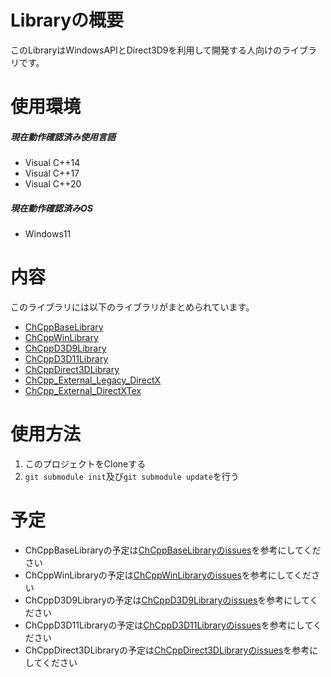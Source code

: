
# Libraryの概要

このLibraryはWindowsAPIとDirect3D9を利用して開発する人向けのライブラリです。<br>

# 使用環境

##### 現在動作確認済み使用言語

- Visual C++14
- Visual C++17
- Visual C++20

##### 現在動作確認済みOS

- Windows11

# 内容

このライブラリには以下のライブラリがまとめられています。
- [ChCppBaseLibrary](https://github.com/Chronoss0518/ChCppBaseLibrary)
- [ChCppWinLibrary](https://github.com/Chronoss0518/ChCppWinLibrary)
- [ChCppD3D9Library](https://github.com/Chronoss0518/ChCppD3D9Library)
- [ChCppD3D11Library](https://github.com/Chronoss0518/ChCppD3D11Library)
- [ChCppDirect3DLibrary](https://github.com/Chronoss0518/ChCppDirect3DLibrary)
- [ChCpp_External_Legacy_DirectX](https://github.com/Chronoss0518/ChCpp_External_Legacy_DirectX)
- [ChCpp_External_DirectXTex](https://github.com/Chronoss0518/ChCpp_External_DirectXTex)

# 使用方法

1. このプロジェクトをCloneする
2. `git submodule init`及び`git submodule update`を行う

# 予定

- ChCppBaseLibraryの予定は[ChCppBaseLibraryのissues](https://github.com/Chronoss0518/ChCppBaseLibrary/issues)を参考にしてください
- ChCppWinLibraryの予定は[ChCppWinLibraryのissues](https://github.com/Chronoss0518/ChCppWinLibrary/issues)を参考にしてください
- ChCppD3D9Libraryの予定は[ChCppD3D9Libraryのissues](https://github.com/Chronoss0518/ChCppD3D9Library/issues)を参考にしてください
- ChCppD3D11Libraryの予定は[ChCppD3D11Libraryのissues](https://github.com/Chronoss0518/ChCppD3D11Library/issues)を参考にしてください
- ChCppDirect3DLibraryの予定は[ChCppDirect3DLibraryのissues](https://github.com/Chronoss0518/ChCppDirect3DLibrary/issues)を参考にしてください
